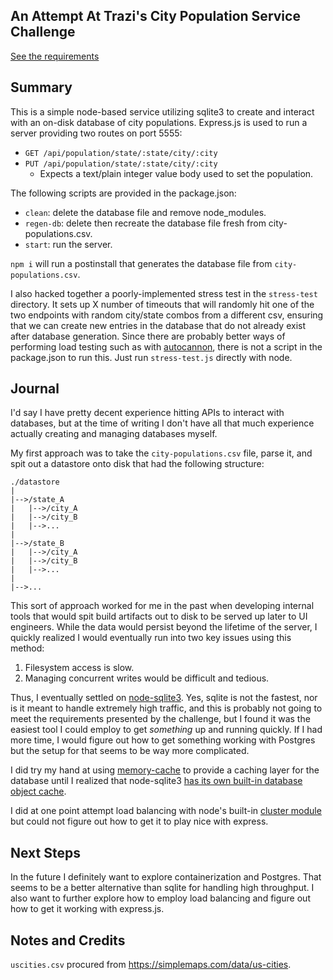 ## An Attempt At Trazi's City Population Service Challenge

[See the requirements](./REQUIREMENTS.md)

## Summary

This is a simple node-based service utilizing sqlite3 to create and interact with an on-disk database of city populations.
Express.js is used to run a server providing two routes on port 5555:
- `GET /api/population/state/:state/city/:city`
- `PUT /api/population/state/:state/city/:city`
    - Expects a text/plain integer value body used to set the population.

The following scripts are provided in the package.json:
- `clean`: delete the database file and remove node_modules.
- `regen-db`: delete then recreate the database file fresh from city-populations.csv.
- `start`: run the server.

`npm i` will run a postinstall that generates the database file from `city-populations.csv`.

I also hacked together a poorly-implemented stress test in the `stress-test` directory.
It sets up X number of timeouts that will randomly hit one of the two endpoints with random city/state combos from a different csv, ensuring that we can create new entries in the database that do not already exist after database generation.
Since there are probably better ways of performing load testing such as with [autocannon](https://github.com/mcollina/autocannon), there is not a script in the package.json to run this.
Just run `stress-test.js` directly with node.

## Journal

I'd say I have pretty decent experience hitting APIs to interact with databases, but at the time of writing I don't have all that much experience actually creating and managing databases myself.

My first approach was to take the `city-populations.csv` file, parse it, and spit out a datastore onto disk that had the following structure:
```
./datastore
|
|-->/state_A
|   |-->/city_A
|   |-->/city_B
|   |-->...
|
|-->/state_B
|   |-->/city_A
|   |-->/city_B
|   |-->...
|
|-->...
```
This sort of approach worked for me in the past when developing internal tools that would spit build artifacts out to disk to be served up later to UI engineers.
While the data would persist beyond the lifetime of the server, I quickly realized I would eventually run into two key issues using this method:
1. Filesystem access is slow.
2. Managing concurrent writes would be difficult and tedious.

Thus, I eventually settled on [node-sqlite3](https://github.com/TryGhost/node-sqlite3).
Yes, sqlite is not the fastest, nor is it meant to handle extremely high traffic, and this is probably not going to meet the requirements presented by the challenge, but I found it was the easiest tool I could employ to get _something_ up and running quickly.
If I had more time, I would figure out how to get something working with Postgres but the setup for that seems to be way more complicated.

I did try my hand at using [memory-cache](https://www.npmjs.com/package/memory-cache) to provide a caching layer for the database until I realized that node-sqlite3 [has its own built-in database object cache](https://github.com/TryGhost/node-sqlite3/wiki/Caching).

I did at one point attempt load balancing with node's built-in [cluster module](https://nodejs.org/api/cluster.html) but could not figure out how to get it to play nice with express.

## Next Steps

In the future I definitely want to explore containerization and Postgres.
That seems to be a better alternative than sqlite for handling high throughput.
I also want to further explore how to employ load balancing and figure out how to get it working with express.js.

## Notes and Credits

`uscities.csv` procured from https://simplemaps.com/data/us-cities.
